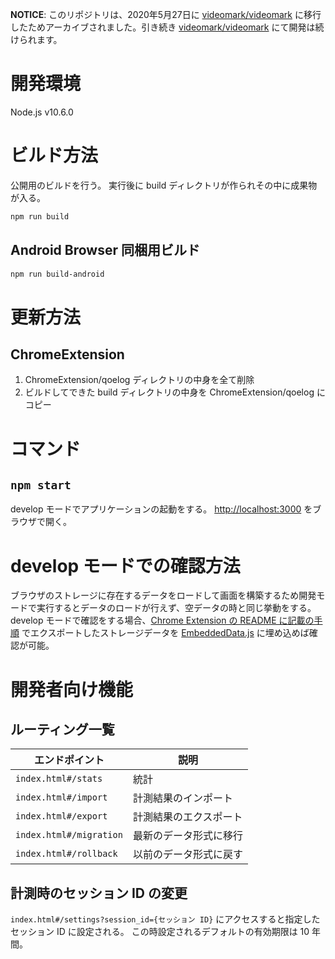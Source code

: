 **NOTICE**: このリポジトリは、2020年5月27日に [videomark/videomark](https://github.com/videomark/videomark) に移行したためアーカイブされました。引き続き [videomark/videomark](https://github.com/videomark/videomark) にて開発は続けられます。

# 開発環境

Node.js v10.6.0

# ビルド方法

公開用のビルドを行う。
実行後に build ディレクトリが作られその中に成果物が入る。

```sh
npm run build
```

## Android Browser 同梱用ビルド

```sh
npm run build-android
```

# 更新方法

## ChromeExtension

1. ChromeExtension/qoelog ディレクトリの中身を全て削除
2. ビルドしてできた build ディレクトリの中身を ChromeExtension/qoelog にコピー

# コマンド

## `npm start`

develop モードでアプリケーションの起動をする。
[http://localhost:3000](http://localhost:3000) をブラウザで開く。

# develop モードでの確認方法

ブラウザのストレージに存在するデータをロードして画面を構築するため開発モードで実行するとデータのロードが行えず、空データの時と同じ挙動をする。
develop モードで確認をする場合、[Chrome Extension の README に記載の手順](https://github.com/videomark/videomark-extension/) でエクスポートしたストレージデータを [EmbeddedData.js](https://github.com/videomark/videomark-log-view/blob/master/src/js/utils/ChromeExtensionWrapper/EmbeddedData.js) に埋め込めば確認が可能。

# 開発者向け機能

## ルーティング一覧

| エンドポイント          | 説明                   |
| ----------------------- | ---------------------- |
| `index.html#/stats`     | 統計                   |
| `index.html#/import`    | 計測結果のインポート   |
| `index.html#/export`    | 計測結果のエクスポート |
| `index.html#/migration` | 最新のデータ形式に移行 |
| `index.html#/rollback`  | 以前のデータ形式に戻す |

## 計測時のセッション ID の変更

`index.html#/settings?session_id={セッション ID}` にアクセスすると指定したセッション ID に設定される。
この時設定されるデフォルトの有効期限は 10 年間。
